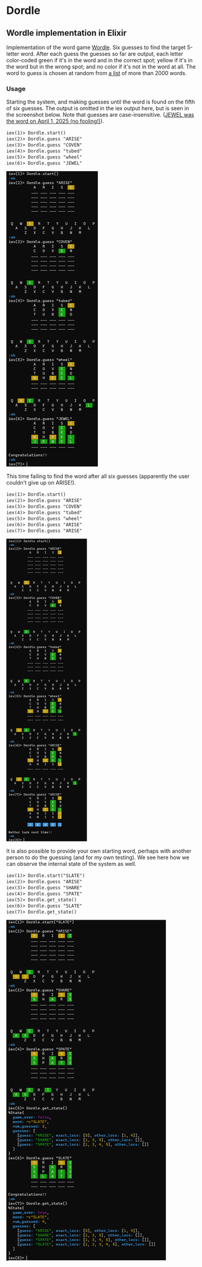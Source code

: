 # Dordle

## Wordle implementation in Elixir

Implementation of the word game [Wordle](https://en.wikipedia.org/wiki/Wordle).
Six guesses to find the target 5-letter word. After each guess the guesses so
far are output, each letter color-coded green if it's in the word and in the
correct spot; yellow if it's in the word but in the wrong spot; and no color
if it's not in the word at all. The word to guess is chosen at random from [a
list](priv/words.txt) of more than 2000 words.

### Usage

Starting the system, and making guesses until the word is found on the fifth
of six guesses. The output is omitted in the iex output here, but is seen in
the screenshot below. Note that guesses are case-insensitive. ([JEWEL was the
word on April 1, 2025 (no fooling!)](https://www.rockpapershotgun.com/wordle-hint-and-answer-today-01-04-25)).
```
iex(1)> Dordle.start()
iex(2)> Dordle.guess "ARISE"
iex(3)> Dordle.guess "COVEN"
iex(4)> Dordle.guess "tubed"
iex(5)> Dordle.guess "wheel"
iex(6)> Dordle.guess "JEWEL"
```

![Success](priv/dordle-success.png)

This time failing to find the word after all six guesses (apparently the user
couldn't give up on ARISE!).
```
iex(1)> Dordle.start()
iex(2)> Dordle.guess "ARISE"
iex(3)> Dordle.guess "COVEN"
iex(4)> Dordle.guess "tubed"
iex(5)> Dordle.guess "wheel"
iex(6)> Dordle.guess "ARISE"
iex(7)> Dordle.guess "ARISE"
```

![Failure](priv/dordle-failure.png)

It is also possible to provide your own starting word, perhaps with another
person to do the guessing (and for my own testing). We see here how we can
observe the internal state of the system as well.
```
iex(1)> Dordle.start("SLATE")
iex(2)> Dordle.guess "ARISE"
iex(3)> Dordle.guess "SHARE"
iex(4)> Dordle.guess "SPATE"
iex(5)> Dordle.get_state()
iex(6)> Dordle.guess "SLATE"
iex(7)> Dordle.get_state()
```

![Providing Word](priv/dordle-success-provided.png)


